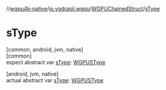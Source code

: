 //[wgpu4k-native](../../../index.md)/[io.ygdrasil.wgpu](../index.md)/[WGPUChainedStruct](index.md)/[sType](s-type.md)

# sType

[common, android, jvm, native]\
[common]\
expect abstract var [sType](s-type.md): [WGPUSType](../-w-g-p-u-s-type/index.md)

[android, jvm, native]\
actual abstract var [sType](s-type.md): [WGPUSType](../-w-g-p-u-s-type/index.md)